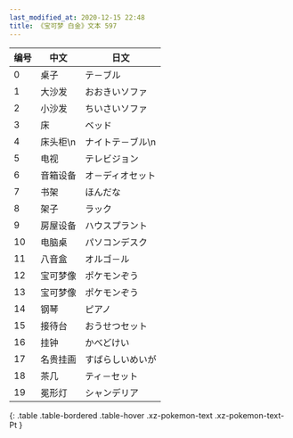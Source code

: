 ```yaml
---
last_modified_at: 2020-12-15 22:48
title: 《宝可梦 白金》文本 597
---
```

| 编号 | 中文 | 日文 |
| ---- | ---- | ---- |
| 0 | 桌子 | テ－ブル |
| 1 | 大沙发 | おおきいソファ |
| 2 | 小沙发 | ちいさいソファ |
| 3 | 床 | ベッド |
| 4 | 床头柜\n | ナイトテ－ブル\n |
| 5 | 电视 | テレビジョン |
| 6 | 音箱设备 | オ－ディオセット |
| 7 | 书架 | ほんだな |
| 8 | 架子 | ラック |
| 9 | 房屋设备 | ハウスプラント |
| 10 | 电脑桌 | パソコンデスク |
| 11 | 八音盒 | オルゴ－ル |
| 12 | 宝可梦像 | ポケモンぞう |
| 13 | 宝可梦像 | ポケモンぞう |
| 14 | 钢琴 | ピアノ |
| 15 | 接待台 | おうせつセット |
| 16 | 挂钟 | かべどけい |
| 17 | 名贵挂画 | すばらしいめいが |
| 18 | 茶几 | ティ－セット |
| 19 | 冕形灯 | シャンデリア |
{: .table .table-bordered .table-hover .xz-pokemon-text .xz-pokemon-text-Pt }